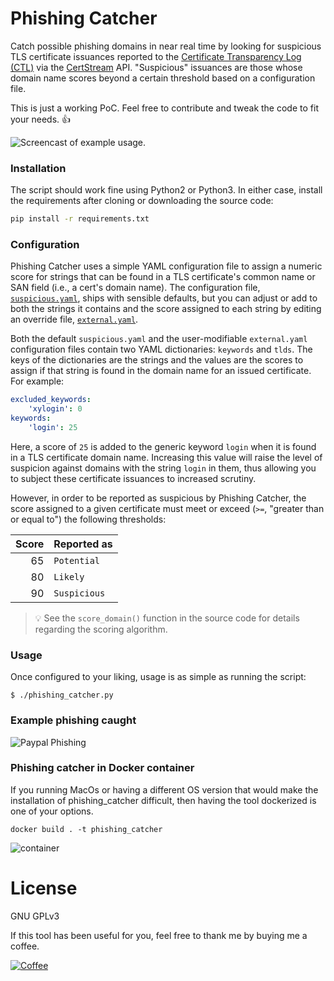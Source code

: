 # Phishing Catcher

Catch possible phishing domains in near real time by looking for suspicious TLS certificate issuances reported to the [Certificate Transparency Log (CTL)](https://www.certificate-transparency.org/) via the [CertStream](https://certstream.calidog.io/) API. "Suspicious" issuances are those whose domain name scores beyond a certain threshold based on a configuration file.

This is just a working PoC. Feel free to contribute and tweak the code to fit your needs. 👍

![Screencast of example usage.](https://i.imgur.com/4BGuXkR.gif)

### Installation

The script should work fine using Python2 or Python3. In either case, install the requirements after cloning or downloading the source code:

```sh
pip install -r requirements.txt
```

### Configuration

Phishing Catcher uses a simple YAML configuration file to assign a numeric score for strings that can be found in a TLS certificate's common name or SAN field (i.e., a cert's domain name). The configuration file, [`suspicious.yaml`](suspicious.yaml), ships with sensible defaults, but you can adjust or add to both the strings it contains and the score assigned to each string by editing an override file, [`external.yaml`](external.yaml).

Both the default `suspicious.yaml` and the user-modifiable `external.yaml` configuration files contain two YAML dictionaries: `keywords` and `tlds`. The keys of the dictionaries are the strings and the values are the scores to assign if that string is found in the domain name for an issued certificate. For example:

```yaml
excluded_keywords:
    'xylogin': 0
keywords:
    'login': 25
```

Here, a score of `25` is added to the generic keyword `login` when it is found in a TLS certificate domain name. Increasing this value will raise the level of suspicion against domains with the string `login` in them, thus allowing you to subject these certificate issuances to increased scrutiny.

However, in order to be reported as suspicious by Phishing Catcher, the score assigned to a given certificate must meet or exceed (`>=`, "greater than or equal to") the following thresholds:

| Score | Reported as  |
| -----:| ------------ |
|    65 | `Potential`  |
|    80 | `Likely`     |
|    90 | `Suspicious` |

> :bulb: See the `score_domain()` function in the source code for details regarding the scoring algorithm.

### Usage

Once configured to your liking, usage is as simple as running the script:

```
$ ./phishing_catcher.py
```

### Example phishing caught

![Paypal Phishing](https://i.imgur.com/AK60EYz.png)

### Phishing catcher in Docker container

If you running MacOs or having a different OS version that would make the installation of phishing_catcher difficult, then having the tool dockerized is one of your options.

```
docker build . -t phishing_catcher
```
![container](https://i.imgur.com/nEo13PH.jpg)

# License

GNU GPLv3

If this tool has been useful for you, feel free to thank me by buying me a coffee.

[![Coffee](https://www.buymeacoffee.com/assets/img/custom_images/orange_img.png)](https://buymeacoff.ee/x0rz)
